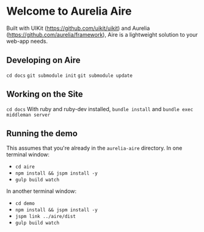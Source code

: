 # Welcome to Aurelia Aire

Built with UIKit (https://github.com/uikit/uikit) and Aurelia (https://github.com/aurelia/framework), Aire is a lightweight solution to your web-app needs.

## Developing on Aire
`cd docs`
`git submodule init`
`git submodule update`

## Working on the Site
`cd docs`
With ruby and ruby-dev installed, `bundle install` and `bundle exec middleman server`

## Running the demo
This assumes that you're already in the `aurelia-aire` directory.
In one terminal window:
- `cd aire`
- `npm install && jspm install -y`
- `gulp build watch`

In another terminal window:
- `cd demo`
- `npm install && jspm install -y`
- `jspm link ../aire/dist`
- `gulp build watch`
